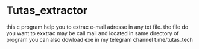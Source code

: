 # Tutas_extractor
this c program help you to extrac e-mail adresse in any txt file. the file do you want to exxtrac may be call mail and located in same directory of program you can also dowload exe in my telegram channel  t.me/tutas_tech

